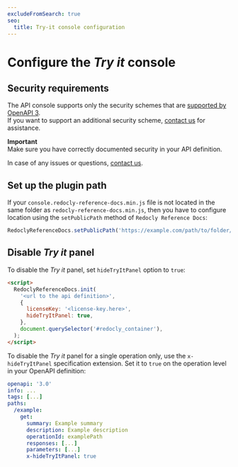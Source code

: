 ```yaml
---
excludeFromSearch: true
seo:
  title: Try-it console configuration
---
```


# Configure the _Try it_ console

## Security requirements

The API console supports only the security schemes that are [supported by OpenAPI 3](https://github.com/OAI/OpenAPI-Specification/blob/master/versions/3.0.3.md#security-scheme-object).<br>
If you want to support an additional security scheme, [contact us](mailto:contact@redoc.ly) for assistance.

<div class="info">
  <strong> Important </strong>
  <div>Make sure you have correctly documented security in your API definition.</div>
</div>

In case of any issues or questions, [contact us](mailto:contact@redoc.ly).

## Set up the plugin path

If your `console.redocly-reference-docs.min.js` file is not located in the same folder as `redocly-reference-docs.min.js`,
then you have to configure location using the `setPublicPath` method of `Redocly Reference Docs`:

```js
RedoclyReferenceDocs.setPublicPath('https://example.com/path/to/folder/');
```

## Disable _Try it_ panel

To disable the _Try it_ panel, set `hideTryItPanel` option to `true`:

```html
<script>
  RedoclyReferenceDocs.init(
    '<url to the api definition>',
    {
      licenseKey: '<license-key.here>',
      hideTryItPanel: true,
    },
    document.querySelector('#redocly_container'),
  );
</script>
```

To disable the _Try it_ panel for a single operation only, use the `x-hideTryItPanel` specification extension. Set it to `true` on the operation level in your OpenAPI definition:

```yaml
openapi: '3.0'
info: ...
tags: [...]
paths:
  /example:
    get:
      summary: Example summary
      description: Example description
      operationId: examplePath
      responses: [...]
      parameters: [...]
      x-hideTryItPanel: true
```
